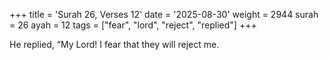 +++
title = 'Surah 26, Verses 12'
date = '2025-08-30'
weight = 2944
surah = 26
ayah = 12
tags = ["fear", "lord", "reject", "replied"]
+++

He replied, “My Lord! I fear that they will reject me.